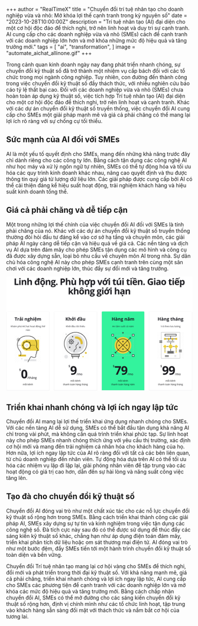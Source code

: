 +++
author = "RealTimeX"
title = "Chuyển đổi trí tuệ nhân tạo cho doanh nghiệp vừa và nhỏ: Mở khóa lợi thế cạnh tranh trong kỷ nguyên số"
date = "2023-10-28T10:00:00Z"
description = "Trí tuệ nhân tạo (AI) đại diện cho một cơ hội độc đáo để thích nghi, trở nên linh hoạt và duy trì sự cạnh tranh. AI cung cấp cho các doanh nghiệp vừa và nhỏ (SMEs) cách để cạnh tranh với các doanh nghiệp lớn hơn và mở khóa những mức độ hiệu quả và tăng trưởng mới."
tags = [
    "ai",
    "transformation",
]
image = "automate_aichat_allinone.gif"
+++

Trong cảnh quan kinh doanh ngày nay đang phát triển nhanh chóng, sự chuyển đổi kỹ thuật số đã trở thành một nhiệm vụ cấp bách đối với các tổ chức trong mọi ngành công nghiệp. Tuy nhiên, con đường đến thành công trong việc chuyển đổi kỹ thuật số đầy thách thức, với nhiều nghiên cứu báo cáo tỷ lệ thất bại cao. Đối với các doanh nghiệp vừa và nhỏ (SMEs) chưa hoàn toàn áp dụng kỹ thuật số, việc tích hợp Trí tuệ nhân tạo (AI) đại diện cho một cơ hội độc đáo để thích nghi, trở nên linh hoạt và cạnh tranh. Khác với các dự án chuyển đổi kỹ thuật số truyền thống, việc chuyển đổi AI cung cấp cho SMEs một giải pháp mạnh mẽ và giá cả phải chăng có thể mang lại lợi ích rõ ràng với sự chống cự tối thiểu.

## Sức mạnh của AI đối với SMEs

AI là một yếu tố quyết định cho SMEs, mang đến những khả năng trước đây chỉ dành riêng cho các công ty lớn. Bằng cách tận dụng các công nghệ AI như học máy và xử lý ngôn ngữ tự nhiên, SMEs có thể tự động hóa và tối ưu hóa các quy trình kinh doanh khác nhau, nâng cao quyết định và thu được thông tin quý giá từ lượng dữ liệu lớn. Các giải pháp được cung cấp bởi AI có thể cải thiện đáng kể hiệu suất hoạt động, trải nghiệm khách hàng và hiệu suất kinh doanh tổng thể.

## Giá cả phải chăng và dễ tiếp cận

Một trong những lợi thế chính của việc chuyển đổi AI đối với SMEs là tính phải chăng của nó. Khác với các dự án chuyển đổi kỹ thuật số truyền thống thường đòi hỏi đầu tư đáng kể vào cơ sở hạ tầng và chuyên môn, các giải pháp AI ngày càng dễ tiếp cận và hiệu quả về giá cả. Các nền tảng và dịch vụ AI dựa trên đám mây cho phép SMEs tận dụng các mô hình và công cụ đã được xây dựng sẵn, loại bỏ nhu cầu về chuyên môn AI trong nhà. Sự dân chủ hóa công nghệ AI này cho phép SMEs cạnh tranh trên cùng một sân chơi với các doanh nghiệp lớn, thúc đẩy sự đổi mới và tăng trưởng.
  
![Chăm sóc khách hàng AI chỉ với 9$/tháng](aichat-pricing-vi.png)
  
## Triển khai nhanh chóng và lợi ích ngay lập tức

Chuyển đổi AI mang lại lợi thế triển khai ứng dụng nhanh chóng cho SMEs. Với các nền tảng AI dễ sử dụng, SMEs có thể bắt đầu tận dụng khả năng AI chỉ trong vài phút, mà không cần quá trình triển khai phức tạp. Sự linh hoạt này cho phép SMEs nhanh chóng thích ứng với yêu cầu thị trường, xác định cơ hội mới và mang đến trải nghiệm cá nhân hóa cho khách hàng của họ. Hơn nữa, lợi ích ngay lập tức của AI rõ ràng đối với tất cả các bên liên quan, từ chủ doanh nghiệp đến nhân viên. Tự động hóa dựa trên AI có thể tối ưu hóa các nhiệm vụ lặp đi lặp lại, giải phóng nhân viên để tập trung vào các hoạt động có giá trị cao hơn, dẫn đến sự hài lòng và năng suất công việc tăng lên.

## Tạo đà cho chuyển đổi kỹ thuật số

Chuyển đổi AI đóng vai trò như một chất xúc tác cho các nỗ lực chuyển đổi kỹ thuật số rộng hơn trong SMEs. Bằng cách triển khai thành công các giải pháp AI, SMEs xây dựng sự tự tin và kinh nghiệm trong việc tận dụng các công nghệ số. Đà tích cực này sau đó có thể được sử dụng để thúc đẩy các sáng kiến kỹ thuật số khác, chẳng hạn như áp dụng điện toán đám mây, triển khai phân tích dữ liệu hoặc om sát thương mại điện tử. AI đóng vai trò như một bước đệm, đẩy SMEs tiến tới một hành trình chuyển đổi kỹ thuật số toàn diện và bền vững.

Chuyển đổi Trí tuệ nhân tạo mang lại cơ hội vàng cho SMEs để thích nghi, đổi mới và phát triển trong thời đại kỹ thuật số. Với khả năng mạnh mẽ, giá cả phải chăng, triển khai nhanh chóng và lợi ích ngay lập tức, AI cung cấp cho SMEs các phương tiện để cạnh tranh với các doanh nghiệp lớn và mở khóa các mức độ hiệu quả và tăng trưởng mới. Bằng cách chấp nhận chuyển đổi AI, SMEs có thể mở đường cho các sáng kiến chuyển đổi kỹ thuật số rộng hơn, định vị chính mình như các tổ chức linh hoạt, tập trung vào khách hàng sẵn sàng đối mặt với thách thức và nắm bắt cơ hội của tương lai.